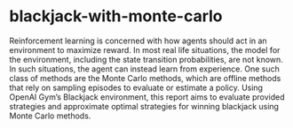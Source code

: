 # blackjack-with-monte-carlo

Reinforcement learning is concerned with how agents should act in an environment to maximize reward. In most real life situations, the model for the environment, including the state transition probabilities, are not known. In such situations, the agent can instead learn from experience. One such class of methods are the Monte Carlo methods, which are offline methods that rely on sampling episodes to evaluate or estimate a policy. Using OpenAI Gym’s Blackjack environment, this report aims to evaluate provided strategies and approximate optimal strategies for winning blackjack using Monte Carlo methods.
